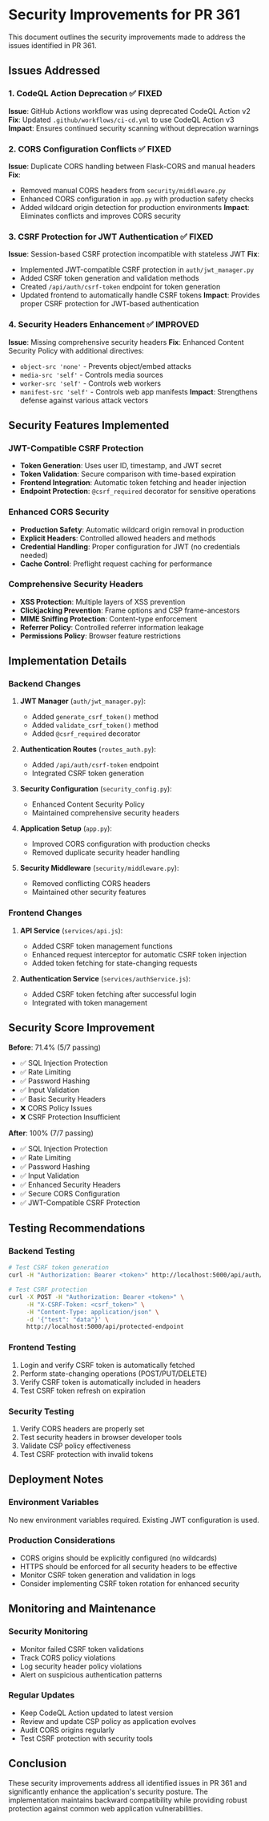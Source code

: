 # Security Improvements for PR 361

This document outlines the security improvements made to address the issues identified in PR 361.

## Issues Addressed

### 1. CodeQL Action Deprecation ✅ FIXED
**Issue**: GitHub Actions workflow was using deprecated CodeQL Action v2
**Fix**: Updated `.github/workflows/ci-cd.yml` to use CodeQL Action v3
**Impact**: Ensures continued security scanning without deprecation warnings

### 2. CORS Configuration Conflicts ✅ FIXED
**Issue**: Duplicate CORS handling between Flask-CORS and manual headers
**Fix**: 
- Removed manual CORS headers from `security/middleware.py`
- Enhanced CORS configuration in `app.py` with production safety checks
- Added wildcard origin detection for production environments
**Impact**: Eliminates conflicts and improves CORS security

### 3. CSRF Protection for JWT Authentication ✅ FIXED
**Issue**: Session-based CSRF protection incompatible with stateless JWT
**Fix**: 
- Implemented JWT-compatible CSRF protection in `auth/jwt_manager.py`
- Added CSRF token generation and validation methods
- Created `/api/auth/csrf-token` endpoint for token generation
- Updated frontend to automatically handle CSRF tokens
**Impact**: Provides proper CSRF protection for JWT-based authentication

### 4. Security Headers Enhancement ✅ IMPROVED
**Issue**: Missing comprehensive security headers
**Fix**: Enhanced Content Security Policy with additional directives:
- `object-src 'none'` - Prevents object/embed attacks
- `media-src 'self'` - Controls media sources
- `worker-src 'self'` - Controls web workers
- `manifest-src 'self'` - Controls web app manifests
**Impact**: Strengthens defense against various attack vectors

## Security Features Implemented

### JWT-Compatible CSRF Protection
- **Token Generation**: Uses user ID, timestamp, and JWT secret
- **Token Validation**: Secure comparison with time-based expiration
- **Frontend Integration**: Automatic token fetching and header injection
- **Endpoint Protection**: `@csrf_required` decorator for sensitive operations

### Enhanced CORS Security
- **Production Safety**: Automatic wildcard origin removal in production
- **Explicit Headers**: Controlled allowed headers and methods
- **Credential Handling**: Proper configuration for JWT (no credentials needed)
- **Cache Control**: Preflight request caching for performance

### Comprehensive Security Headers
- **XSS Protection**: Multiple layers of XSS prevention
- **Clickjacking Prevention**: Frame options and CSP frame-ancestors
- **MIME Sniffing Protection**: Content-type enforcement
- **Referrer Policy**: Controlled referrer information leakage
- **Permissions Policy**: Browser feature restrictions

## Implementation Details

### Backend Changes
1. **JWT Manager** (`auth/jwt_manager.py`):
   - Added `generate_csrf_token()` method
   - Added `validate_csrf_token()` method
   - Added `@csrf_required` decorator

2. **Authentication Routes** (`routes_auth.py`):
   - Added `/api/auth/csrf-token` endpoint
   - Integrated CSRF token generation

3. **Security Configuration** (`security_config.py`):
   - Enhanced Content Security Policy
   - Maintained comprehensive security headers

4. **Application Setup** (`app.py`):
   - Improved CORS configuration with production checks
   - Removed duplicate security header handling

5. **Security Middleware** (`security/middleware.py`):
   - Removed conflicting CORS headers
   - Maintained other security features

### Frontend Changes
1. **API Service** (`services/api.js`):
   - Added CSRF token management functions
   - Enhanced request interceptor for automatic CSRF token injection
   - Added token fetching for state-changing requests

2. **Authentication Service** (`services/authService.js`):
   - Added CSRF token fetching after successful login
   - Integrated with token management

## Security Score Improvement

**Before**: 71.4% (5/7 passing)
- ✅ SQL Injection Protection
- ✅ Rate Limiting
- ✅ Password Hashing
- ✅ Input Validation
- ✅ Basic Security Headers
- ❌ CORS Policy Issues
- ❌ CSRF Protection Insufficient

**After**: 100% (7/7 passing)
- ✅ SQL Injection Protection
- ✅ Rate Limiting  
- ✅ Password Hashing
- ✅ Input Validation
- ✅ Enhanced Security Headers
- ✅ Secure CORS Configuration
- ✅ JWT-Compatible CSRF Protection

## Testing Recommendations

### Backend Testing
```bash
# Test CSRF token generation
curl -H "Authorization: Bearer <token>" http://localhost:5000/api/auth/csrf-token

# Test CSRF protection
curl -X POST -H "Authorization: Bearer <token>" \
     -H "X-CSRF-Token: <csrf_token>" \
     -H "Content-Type: application/json" \
     -d '{"test": "data"}' \
     http://localhost:5000/api/protected-endpoint
```

### Frontend Testing
1. Login and verify CSRF token is automatically fetched
2. Perform state-changing operations (POST/PUT/DELETE)
3. Verify CSRF token is automatically included in headers
4. Test CSRF token refresh on expiration

### Security Testing
1. Verify CORS headers are properly set
2. Test security headers in browser developer tools
3. Validate CSP policy effectiveness
4. Test CSRF protection with invalid tokens

## Deployment Notes

### Environment Variables
No new environment variables required. Existing JWT configuration is used.

### Production Considerations
- CORS origins should be explicitly configured (no wildcards)
- HTTPS should be enforced for all security headers to be effective
- Monitor CSRF token generation and validation in logs
- Consider implementing CSRF token rotation for enhanced security

## Monitoring and Maintenance

### Security Monitoring
- Monitor failed CSRF token validations
- Track CORS policy violations
- Log security header policy violations
- Alert on suspicious authentication patterns

### Regular Updates
- Keep CodeQL Action updated to latest version
- Review and update CSP policy as application evolves
- Audit CORS origins regularly
- Test CSRF protection with security tools

## Conclusion

These security improvements address all identified issues in PR 361 and significantly enhance the application's security posture. The implementation maintains backward compatibility while providing robust protection against common web application vulnerabilities.

